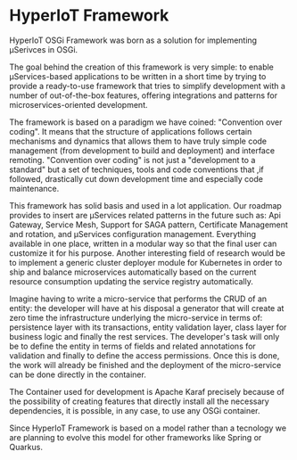 # HyperIoT Framework [](id=intro)

HyperIoT OSGi Framework was born as a solution for implementing µSerivces in OSGi.

The goal behind the creation of this framework is very simple: to enable µServices-based applications to be written in a short time by trying to provide a ready-to-use framework that tries to simplify development with a number of out-of-the-box features, offering integrations and patterns for microservices-oriented development.

The framework is based on a paradigm we have coined: "Convention over coding". It means that the structure of applications follows certain mechanisms and dynamics that allows them to have truly simple code management (from development to build and deployment) and interface remoting. 
"Convention over coding" is not just a "development to a standard" but a set of techniques, tools and code conventions that ,if followed, drastically cut down development time and especially code maintenance.

This framework has solid basis and used in a lot application. Our roadmap provides to insert are µServices related patterns in the future such as: Api Gateway, Service Mesh, Support for SAGA pattern, Certificate Management and rotation, and µServices configuration management. Everything available in one place, written in a modular way so that the final user can customize it for his purpose.
Another interesting field of research would be to implement a generic cluster deployer module for Kubernetes in order to ship and balance microservices automatically based on the current resource consumption updating the service registry automatically. 

Imagine having to write a micro-service that performs the CRUD of an entity: the developer will have at his disposal a generator that will create at zero time the infrastructure underlying the micro-service in terms of: persistence layer with its transactions, entity validation layer, class layer for business logic and finally the rest services. 
The developer's task will only be to define the entity in terms of fields and related annotations for validation and finally to define the access permissions. Once this is done, the work will already be finished and the deployment of the micro-service can be done directly in the container.

The Container used for development is Apache Karaf precisely because of the possibility of creating features that directly install all the necessary dependencies, it is possible, in any case, to use any OSGi container.

Since HyperIoT Framework is based on a model rather than a tecnology we are planning to evolve this model for other frameworks like Spring or Quarkus.